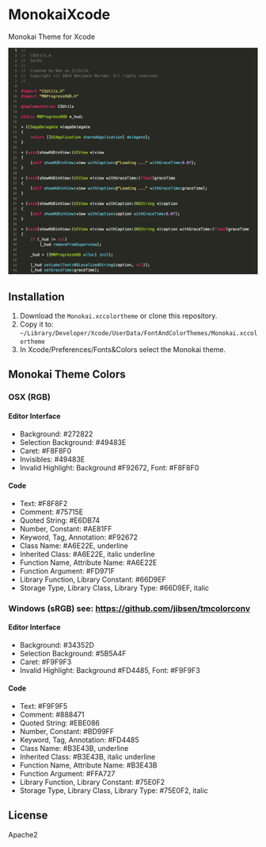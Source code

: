 # MonokaiXcode
Monokai Theme for Xcode

![Screenshot](https://raw.githubusercontent.com/benmarten/MonokaiXcode/master/screenshot.png "Screenshot")

## Installation

1. Download the `Monokai.xccolortheme` or clone this repository.
2. Copy it to: `~/Library/Developer/Xcode/UserData/FontAndColorThemes/Monokai.xccolortheme`
3. In Xcode/Preferences/Fonts&Colors select the Monokai theme.

## Monokai Theme Colors

### OSX (RGB)

#### Editor Interface

- Background: #272822
- Selection Background: #49483E
- Caret: #F8F8F0
- Invisibles: #49483E
- Invalid Highlight: Background #F92672, Font: #F8F8F0

#### Code
- Text: #F8F8F2
- Comment: #75715E
- Quoted String: #E6DB74
- Number, Constant: #AE81FF
- Keyword, Tag, Annotation: #F92672
- Class Name: #A6E22E, underline
- Inherited Class: #A6E22E, italic underline
- Function Name, Attribute Name: #A6E22E
- Function Argument: #FD971F
- Library Function, Library Constant: #66D9EF
- Storage Type, Library Class, Library Type: #66D9EF, italic

### Windows (sRGB) see: https://github.com/jibsen/tmcolorconv

#### Editor Interface
- Background: #34352D
- Selection Background: #5B5A4F
- Caret: #F9F9F3
- Invalid Highlight: Background #FD4485, Font: #F9F9F3

#### Code
- Text: #F9F9F5
- Comment: #888471
- Quoted String: #EBE086
- Number, Constant: #BD99FF
- Keyword, Tag, Annotation: #FD4485
- Class Name: #B3E43B, underline
- Inherited Class: #B3E43B, italic underline
- Function Name, Attribute Name: #B3E43B
- Function Argument: #FFA727
- Library Function, Library Constant: #75E0F2
- Storage Type, Library Class, Library Type: #75E0F2, italic

## License
Apache2

